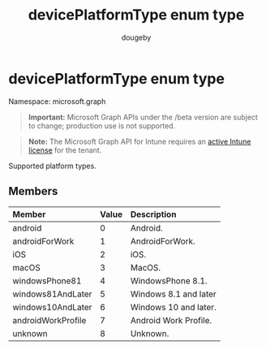 ﻿---
title: "devicePlatformType enum type"
description: "Supported platform types."
author: "dougeby"
localization_priority: Normal
ms.prod: "intune"
doc_type: enumPageType
---

# devicePlatformType enum type

Namespace: microsoft.graph

> **Important:** Microsoft Graph APIs under the /beta version are subject to change; production use is not supported.

> **Note:** The Microsoft Graph API for Intune requires an [active Intune license](https://go.microsoft.com/fwlink/?linkid=839381) for the tenant.

Supported platform types.

## Members

| Member             | Value | Description           |
| :----------------- | :---- | :-------------------- |
| android            | 0     | Android.              |
| androidForWork     | 1     | AndroidForWork.       |
| iOS                | 2     | iOS.                  |
| macOS              | 3     | MacOS.                |
| windowsPhone81     | 4     | WindowsPhone 8.1.     |
| windows81AndLater  | 5     | Windows 8.1 and later |
| windows10AndLater  | 6     | Windows 10 and later. |
| androidWorkProfile | 7     | Android Work Profile. |
| unknown            | 8     | Unknown.              |
